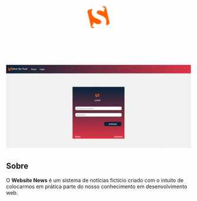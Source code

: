 <h1 align="center">
  <img src="news/app_news/img/logo.png" style="width: 60px">
</h1><br><br>

<h1>
  <img src="news/app_news/public/gif_news.gif">
</h1>

## Sobre

O **Website  News** é um sistema de notícias fictício criado com o intuito de colocarmos em prática parte do nosso conhecimento em desenvolvimento web.
